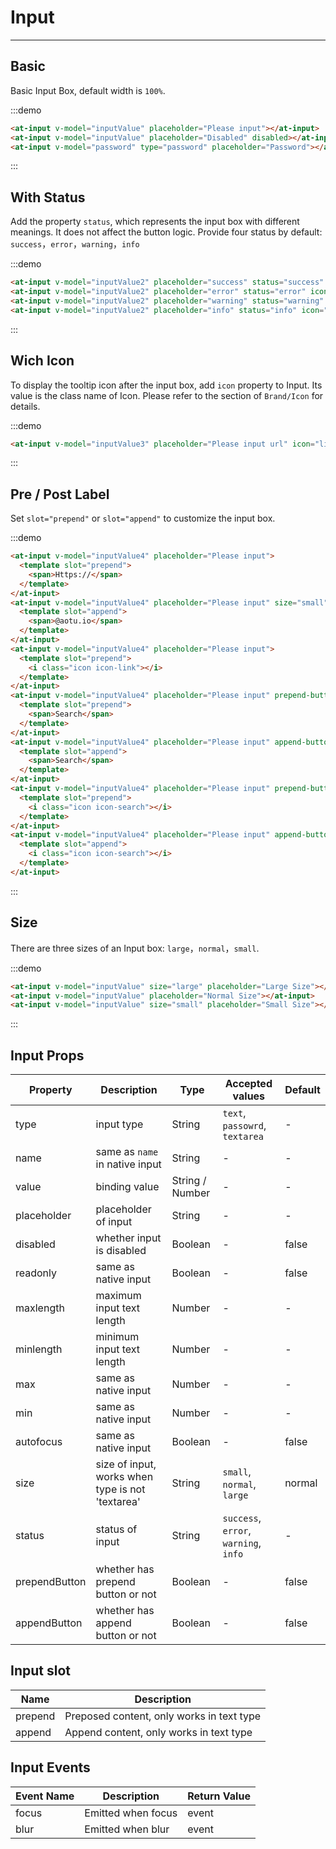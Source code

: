 
# Input

----

## Basic

Basic Input Box, default width is `100%`.

:::demo
```html
<at-input v-model="inputValue" placeholder="Please input"></at-input>
<at-input v-model="inputValue" placeholder="Disabled" disabled></at-input>
<at-input v-model="password" type="password" placeholder="Password"></at-input>
```
:::

## With Status

Add the property `status`, which represents the input box with different meanings. It does not affect the button logic. Provide four status by default: `success`，`error`，`warning`，`info`

:::demo
```html
<at-input v-model="inputValue2" placeholder="success" status="success" icon="check-circle"></at-input>
<at-input v-model="inputValue2" placeholder="error" status="error" icon="x-circle"></at-input>
<at-input v-model="inputValue2" placeholder="warning" status="warning" icon="alert-circle"></at-input>
<at-input v-model="inputValue2" placeholder="info" status="info" icon="info"></at-input>
```
:::

## Wich Icon

To display the tooltip icon after the input box, add `icon` property to Input. Its value is the class name of Icon. Please refer to the section of `Brand/Icon` for details.

:::demo
```html
<at-input v-model="inputValue3" placeholder="Please input url" icon="link"></at-input>
```
:::

## Pre / Post Label

Set `slot="prepend"` or `slot="append"` to customize the input box.

:::demo
```html
<at-input v-model="inputValue4" placeholder="Please input">
  <template slot="prepend">
    <span>Https://</span>
  </template>
</at-input>
<at-input v-model="inputValue4" placeholder="Please input" size="small">
  <template slot="append">
    <span>@aotu.io</span>
  </template>
</at-input>
<at-input v-model="inputValue4" placeholder="Please input">
  <template slot="prepend">
    <i class="icon icon-link"></i>
  </template>
</at-input>
<at-input v-model="inputValue4" placeholder="Please input" prepend-button>
  <template slot="prepend">
    <span>Search</span>
  </template>
</at-input>
<at-input v-model="inputValue4" placeholder="Please input" append-button>
  <template slot="append">
    <span>Search</span>
  </template>
</at-input>
<at-input v-model="inputValue4" placeholder="Please input" prepend-button>
  <template slot="prepend">
    <i class="icon icon-search"></i>
  </template>
</at-input>
<at-input v-model="inputValue4" placeholder="Please input" append-button>
  <template slot="append">
    <i class="icon icon-search"></i>
  </template>
</at-input>
```
:::

## Size

There are three sizes of an Input box: `large`，`normal`，`small`.

:::demo
```html
<at-input v-model="inputValue" size="large" placeholder="Large Size"></at-input>
<at-input v-model="inputValue" placeholder="Normal Size"></at-input>
<at-input v-model="inputValue" size="small" placeholder="Small Size"></at-input>
```
:::

## Input Props

| Property      | Description          | Type      | Accepted values                           | Default  |
|---------- |-------------- |---------- |--------------------------------  |-------- |
| type | input type | String | `text`, `passowrd`, `textarea` | - |
| name | same as `name` in native input | String | - | - |
| value | binding value | String / Number | - | - |
| placeholder | placeholder of input | String | - | - |
| disabled | whether input is disabled | Boolean | - | false |
| readonly | same as native input | Boolean | - | false |
| maxlength | maximum input text length | Number | - | - |
| minlength | minimum input text length | Number | - | - |
| max | same as native input | Number | - | - |
| min | same as native input | Number | - | - |
| autofocus | same as native input | Boolean | - | false |
| size | size of input, works when type is not 'textarea' | String | `small`, `normal`, `large` | normal |
| status | status of input | String | `success`, `error`, `warning`, `info` | - |
| prependButton | whether has prepend button or not | Boolean | - | false |
| appendButton | whether has append button or not | Boolean | - | false |

## Input slot

| Name | Description          |
|------ |------------ |
| prepend | Preposed content, only works in text type |
| append | Append content, only works in text type |

## Input Events

| Event Name | Description          | Return Value  |
|---------- |-------------- |---------- |
| focus | Emitted when focus | event |
| blur | Emitted when blur | event |

<script>
export default {
  data() {
    return {
      inputValue: '',
      inputValue2: '',
      inputValue3: '',
      inputValue4: '',
      password: ''
    }
  }
}
</script>

<style  scoped>
.at-input {
  width: 200px;

  & + .at-input {
    margin-top: 15px;
  }
}
</style>
